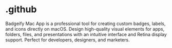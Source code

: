 # .github
Badgeify Mac App is a professional tool for creating custom badges, labels, and icons directly on macOS. Design high-quality visual elements for apps, folders, files, and presentations with an intuitive interface and Retina display support. Perfect for developers, designers, and marketers.
